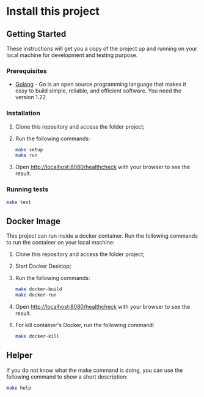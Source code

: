 # Install this project

## Getting Started

These instructions will get you a copy of the project up and running on your local machine for development and testing purpose.

### Prerequisites

- [Golang](https://golang.org/) - Go is an open source programming language that makes it easy to build simple, reliable, and efficient software. You need the version 1.22.

### Installation

1. Clone this repository and access the folder project;

2. Run the following commands:

    ```bash
    make setup
    make run
    ```

3. Open <http://localhost:8080/healthcheck> with your browser to see the result.

### Running tests

```bash
make test
```

## Docker Image

This project can run inside a docker container. Run the following commands to run the container on your local machine:

1. Clone this repository and access the folder project;

2. Start Docker Desktop;

3. Run the following commands:

    ```bash
    make docker-build
    make docker-run
    ```

4. Open <http://localhost:8080/healthcheck> with your browser to see the result.

5. For kill container's Docker, run the following command:

    ```bash
    make docker-kill
    ```

## Helper

If you do not know what the make command is doing, you can use the following command to show a short description:

```bash
make help
```
